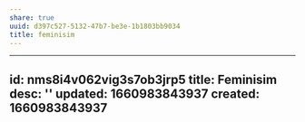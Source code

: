```yaml
---
share: true
uuid: d397c527-5132-47b7-be3e-1b1803bb9034
title: feminisim
---
```

---
id: nms8i4v062vig3s7ob3jrp5
title: Feminisim
desc: ''
updated: 1660983843937
created: 1660983843937
---
